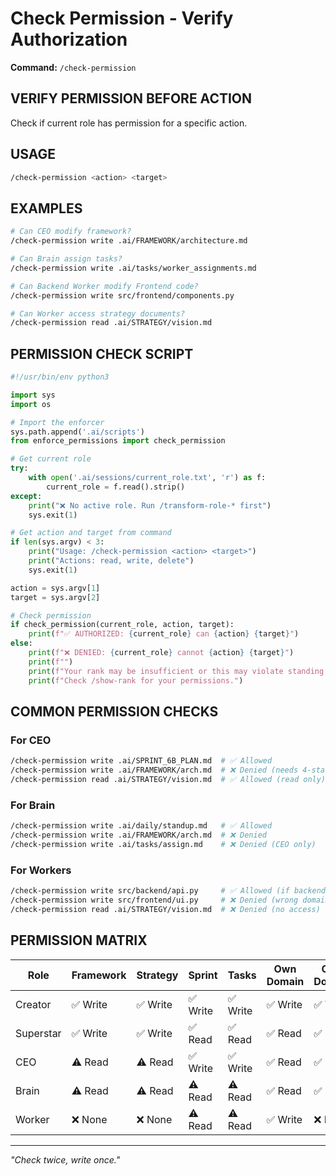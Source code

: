 # Check Permission - Verify Authorization
**Command:** `/check-permission`

## VERIFY PERMISSION BEFORE ACTION

Check if current role has permission for a specific action.

## USAGE

```bash
/check-permission <action> <target>
```

## EXAMPLES

```bash
# Can CEO modify framework?
/check-permission write .ai/FRAMEWORK/architecture.md

# Can Brain assign tasks?
/check-permission write .ai/tasks/worker_assignments.md

# Can Backend Worker modify Frontend code?
/check-permission write src/frontend/components.py

# Can Worker access strategy documents?
/check-permission read .ai/STRATEGY/vision.md
```

## PERMISSION CHECK SCRIPT

```python
#!/usr/bin/env python3

import sys
import os

# Import the enforcer
sys.path.append('.ai/scripts')
from enforce_permissions import check_permission

# Get current role
try:
    with open('.ai/sessions/current_role.txt', 'r') as f:
        current_role = f.read().strip()
except:
    print("❌ No active role. Run /transform-role-* first")
    sys.exit(1)

# Get action and target from command
if len(sys.argv) < 3:
    print("Usage: /check-permission <action> <target>")
    print("Actions: read, write, delete")
    sys.exit(1)

action = sys.argv[1]
target = sys.argv[2]

# Check permission
if check_permission(current_role, action, target):
    print(f"✅ AUTHORIZED: {current_role} can {action} {target}")
else:
    print(f"❌ DENIED: {current_role} cannot {action} {target}")
    print(f"")
    print(f"Your rank may be insufficient or this may violate standing orders.")
    print(f"Check /show-rank for your permissions.")
```

## COMMON PERMISSION CHECKS

### For CEO
```bash
/check-permission write .ai/SPRINT_6B_PLAN.md  # ✅ Allowed
/check-permission write .ai/FRAMEWORK/arch.md  # ❌ Denied (needs 4-star)
/check-permission read .ai/STRATEGY/vision.md  # ✅ Allowed (read only)
```

### For Brain
```bash
/check-permission write .ai/daily/standup.md   # ✅ Allowed
/check-permission write .ai/FRAMEWORK/arch.md  # ❌ Denied
/check-permission write .ai/tasks/assign.md    # ❌ Denied (CEO only)
```

### For Workers
```bash
/check-permission write src/backend/api.py     # ✅ Allowed (if backend)
/check-permission write src/frontend/ui.py     # ❌ Denied (wrong domain)
/check-permission read .ai/STRATEGY/vision.md  # ❌ Denied (no access)
```

## PERMISSION MATRIX

| Role | Framework | Strategy | Sprint | Tasks | Own Domain | Other Domains |
|------|-----------|----------|--------|-------|------------|---------------|
| Creator | ✅ Write | ✅ Write | ✅ Write | ✅ Write | ✅ Write | ✅ Write |
| Superstar | ✅ Write | ✅ Write | ✅ Read | ✅ Read | ✅ Read | ✅ Read |
| CEO | ⚠️ Read | ⚠️ Read | ✅ Write | ✅ Write | ✅ Read | ✅ Read |
| Brain | ⚠️ Read | ⚠️ Read | ⚠️ Read | ⚠️ Read | ✅ Read | ✅ Read |
| Worker | ❌ None | ❌ None | ⚠️ Read | ⚠️ Read | ✅ Write | ❌ None |

---

*"Check twice, write once."*